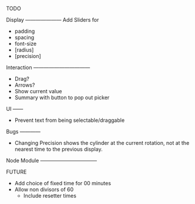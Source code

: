 TODO

Display
———————
Add Sliders for
+ padding
+ spacing
+ font-size
+ [radius]
+ [precision]

Interaction
———————————
+ Drag?
+ Arrows?
+ Show current value
+ Summary with button to pop out picker

UI
——
+ Prevent text from being selectable/draggable


Bugs
————
- Changing Precision shows the cylinder at the current rotation, not at the nearest time to the previous display.

Node Module
———————————

FUTURE
+ Add choice of fixed time for 00 minutes
+ Allow non divisors of 60
  - Include resetter times